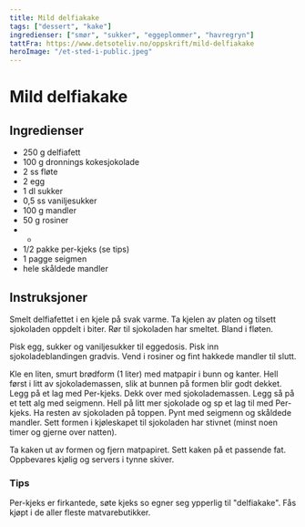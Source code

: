 ```yaml
---
title: Mild delfiakake
tags: ["dessert", "kake"]
ingredienser: ["smør", "sukker", "eggeplommer", "havregryn"]
tattFra: https://www.detsoteliv.no/oppskrift/mild-delfiakake
heroImage: "/et-sted-i-public.jpeg"
---
```


# Mild delfiakake

## Ingredienser

- 250 g delfiafett
- 100 g dronnings kokesjokolade
- 2 ss fløte
- 2 egg
- 1 dl sukker
- 0,5 ss vaniljesukker
- 100 g mandler
- 50 g rosiner
- -
- 1/2 pakke per-kjeks (se tips)
- 1 pagge seigmen
- hele skåldede mandler

## Instruksjoner

Smelt delfiafettet i en kjele på svak varme. Ta kjelen av platen og tilsett sjokoladen oppdelt i biter. Rør til sjokoladen har smeltet. Bland i fløten.

Pisk egg, sukker og vaniljesukker til eggedosis. Pisk inn sjokoladeblandingen gradvis. Vend i rosiner og fint hakkede mandler til slutt.

Kle en liten, smurt brødform (1 liter) med matpapir i bunn og kanter. Hell først i litt av sjokolademassen, slik at bunnen på formen blir godt dekket. Legg på et lag med Per-kjeks. Dekk over med sjokolademassen. Legg så på et tett alg med seigmenn. Hell på litt mer sjokolade og sp et lag til med Per-kjeks. Ha resten av sjokoladen på toppen. Pynt med seigmenn og skåldede mandler. Sett formen i kjøleskapet til sjokoladen har stivnet (minst noen timer og gjerne over natten).

Ta kaken ut av formen og fjern matpapiret. Sett kaken på et passende fat. Oppbevares kjølig og servers i tynne skiver.

### Tips

Per-kjeks er firkantede, søte kjeks so egner seg ypperlig til "delfiakake". Fås kjøpt i de aller fleste matvarebutikker.

